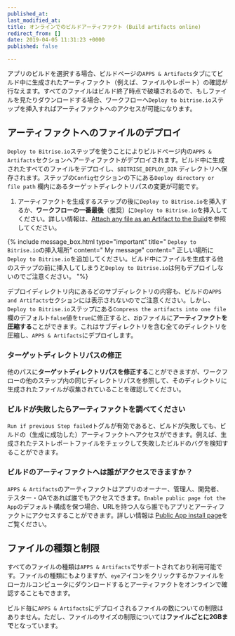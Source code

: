 ```yaml
---
published_at:
last_modified_at:
title: オンラインでのビルドアーティファクト (Build artifacts online)
redirect_from: []
date: 2019-04-05 11:31:23 +0000
published: false

---
```

アプリのビルドを選択する場合、ビルドページの`APPS & Artifacts`タブにてビルド中に生成されたアーティファクト（例えば、ファイルやレポート）の確認が行なえます。すべてのファイルはビルド終了時点で破壊されるので、もしファイルを見たりダウンロードする場合、ワークフローへ`Deploy to bitrise.io`ステップを挿入すればアーティファクトへのアクセスが可能になります。

## アーティファクトへのファイルのデプロイ

`Deploy to Bitrise.io`ステップを使うことによりビルドページ内の`APPS & Artifacts`セクションへアーティファクトがデプロイされます。ビルド中に生成されたすべてのファイルをデプロイし、`$BITRISE_DEPLOY_DIR` ディレクトリへ保存されます。ステップの`Config`セクションの下にある`Deploy directory or file path` 欄内にあるターゲットディレクトリパスの変更が可能です。

1. アーティファクトを生成するステップの後に`Deploy to Bitrise.io`を挿入するか、**ワークフローの一番最後**（推奨）に`Deploy to Bitrise.io`を挿入してください。詳しい情報は、[Attach any file as an Artifact to the Build](https://devcenter.bitrise.io/tips-and-tricks/attach-any-file-to-build/)を参照してください。

{% include message_box.html type="important" title=" `Deploy to Bitrise.io`の挿入場所" content=" My message" content=" 正しい場所に`Deploy to Bitrise.io`を追加してください。ビルド中にファイルを生成する他のステップの前に挿入してしまうと`Deploy to Bitrise.io`は何もデプロイしないのでご注意ください。 "%}

デプロイディレクトリ内にあるどのサブディレクトリの内容も、ビルドの`APPS and Artifacts`セクションには表示されないのでご注意ください。しかし、`Deploy to Bitrise.io`ステップにある`Compress the artifacts into one file`欄のデフォルト`false`値を`true`に修正すると、zipファイルに**アーティファクトを圧縮する**ことができます。これはサブディレクトリを含む全てのディレクトリを圧縮し、`APPS & Artifacts`にデプロイします。

### ターゲットディレクトリパスの修正

他のパスに**ターゲットディレクトリパスを修正する**ことができますが、ワークフローの他のステップ内の同じディレクトリパスを参照して、そのディレクトリに生成されたファイルが収集されていることを確認してください。

### ビルドが失敗したらアーティファクトを調べてください

`Run if previous Step failed`トグルが有効であると、ビルドが失敗しても、ビルドの（生成に成功した）アーティファクトへアクセスができます。例えば、生成されたテストレポートファイルをチェックして失敗したビルドのバグを検知することができます。

### ビルドのアーティファクトへは誰がアクセスできますか？

`APPS & Artifacts`のアーティファクトはアプリのオーナー、管理人、開発者、テスター・QAであれば誰でもアクセスできます。`Enable public page fot the App`のデフォルト構成を保つ場合、URLを持つ人なら誰でもアプリとアーティファクトにアクセスすることができます。詳しい情報は [Public App install page](https://devcenter.bitrise.io/tutorials/deploy/bitrise-app-deployment/#public-app-install-page)をご覧ください。

## ファイルの種類と制限

すべてのファイルの種類は`APPS & Artifacts`でサポートされており利用可能です。ファイルの種類にもよりますが、`eye`アイコンをクリックするかファイルをローカルコンピュータにダウンロードするとアーティファクトをオンラインで確認することもできます。

ビルド毎に`APPS & Artifacts`にデプロイされるファイルの数についての制限はありません。ただし、ファイルのサイズの制限については**ファイルごとに2GBまで**となっています。